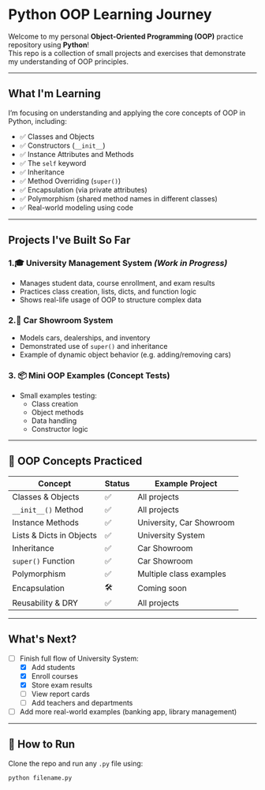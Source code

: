 # Python OOP Learning Journey

Welcome to my personal **Object-Oriented Programming (OOP)** practice repository using **Python**!  
This repo is a collection of small projects and exercises that demonstrate my understanding of OOP principles.

---

## What I'm Learning

I’m focusing on understanding and applying the core concepts of OOP in Python, including:

- ✅ Classes and Objects  
- ✅ Constructors (`__init__`)  
- ✅ Instance Attributes and Methods  
- ✅ The `self` keyword  
- ✅ Inheritance  
- ✅ Method Overriding (`super()`)  
- ✅ Encapsulation (via private attributes)  
- ✅ Polymorphism (shared method names in different classes)  
- ✅ Real-world modeling using code  

---

##  Projects I've Built So Far

### 1.🎓 University Management System *(Work in Progress)*
- Manages student data, course enrollment, and exam results
- Practices class creation, lists, dicts, and function logic
- Shows real-life usage of OOP to structure complex data

### 2.🚗 Car Showroom System
- Models cars, dealerships, and inventory
- Demonstrated use of `super()` and inheritance
- Example of dynamic object behavior (e.g. adding/removing cars)

### 3. 📦 Mini OOP Examples (Concept Tests)
- Small examples testing:
  - Class creation
  - Object methods
  - Data handling
  - Constructor logic

---

## 🧱 OOP Concepts Practiced

| Concept            | Status | Example Project       |
|--------------------|--------|------------------------|
| Classes & Objects  | ✅     | All projects           |
| `__init__()` Method| ✅     | All projects           |
| Instance Methods   | ✅     | University, Car Showroom |
| Lists & Dicts in Objects | ✅ | University System     |
| Inheritance        | ✅     | Car Showroom           |
| `super()` Function | ✅     | Car Showroom           |
| Polymorphism       | ✅     | Multiple class examples |
| Encapsulation      | 🛠️     | Coming soon             |
| Reusability & DRY  | ✅     | All projects           |

---

##  What's Next?

- [ ] Finish full flow of University System:
  - [x] Add students  
  - [x] Enroll courses  
  - [x] Store exam results  
  - [ ] View report cards  
  - [ ] Add teachers and departments

- [ ] Add more real-world examples (banking app, library management)

---

## 📎 How to Run

Clone the repo and run any `.py` file using:

```bash
python filename.py



